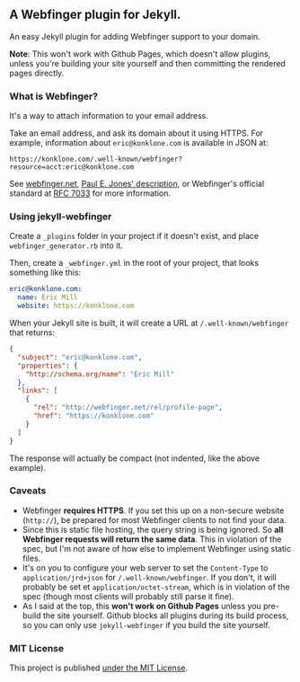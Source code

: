 ## A Webfinger plugin for Jekyll.

An easy Jekyll plugin for adding Webfinger support to your domain.

**Note**: This won't work with Github Pages, which doesn't allow plugins, unless you're building your site yourself and then committing the rendered pages directly.

### What is Webfinger?

It's a way to attach information to your email address.

Take an email address, and ask its domain about it using HTTPS. For example, information about `eric@konklone.com` is available in JSON at:

```
https://konklone.com/.well-known/webfinger?resource=acct:eric@konklone.com
```

See [webfinger.net](http://webfinger.net), [Paul E. Jones' description](http://www.packetizer.com/webfinger/), or Webfinger's official standard at [RFC 7033](http://tools.ietf.org/html/rfc7033) for more information.

### Using jekyll-webfinger

Create a `_plugins` folder in your project if it doesn't exist, and place `webfinger_generator.rb` into it.

Then, create a `_webfinger.yml` in the root of your project, that looks something like this:

```yaml
eric@konklone.com:
  name: Eric Mill
  website: https://konklone.com
```

When your Jekyll site is built, it will create a URL at `/.well-known/webfinger` that returns:

```json
{
  "subject": "eric@konklone.com",
  "properties": {
    "http://schema.org/name": "Eric Mill"
  },
  "links": [
    {
      "rel": "http://webfinger.net/rel/profile-page",
      "href": "https://konklone.com"
    }
  ]
}
```

The response will actually be compact (not indented, like the above example).

### Caveats

* Webfinger **requires HTTPS**. If you set this up on a non-secure website (`http://`), be prepared for most Webfinger clients to not find your data.
* Since this is static file hosting, the query string is being ignored. So **all Webfinger requests will return the same data**. This in violation of the spec, but I'm not aware of how else to implement Webfinger using static files.
* It's on you to configure your web server to set the `Content-Type` to `application/jrd+json` for `/.well-known/webfinger`. If you don't, it will probably be set et `application/octet-stream`, which is in violation of the spec (though most clients will probably still parse it fine).
* As I said at the top, this **won't work on Github Pages** unless you pre-build the site yourself. Github blocks all plugins during its build process, so you can only use `jekyll-webfinger` if you build the site yourself.

### MIT License

This project is published [under the MIT License](LICENSE).
